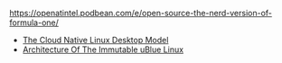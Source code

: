 https://openatintel.podbean.com/e/open-source-the-nerd-version-of-formula-one/
- [The Cloud Native Linux Desktop Model](https://youtu.be/vZ1LRe_foJY)
- [Architecture Of The Immutable uBlue Linux](https://youtu.be/3Ki-YFoEiY0)
